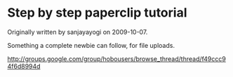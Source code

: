 # Step by step paperclip tutorial

Originally written by sanjayayogi on 2009-10-07.

Something a complete newbie can follow, for file uploads.

<http://groups.google.com/group/hobousers/browse_thread/thread/f49ccc94f6d8994d>